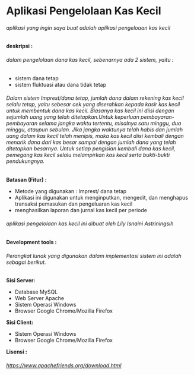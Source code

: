 # Aplikasi Pengelolaan Kas Kecil

###### aplikasi yang ingin saya buat adalah aplikasi pengeloaan kas kecil

**deskripsi :**
###### dalam pengelolaan dana kas kecil, sebenarnya ada 2 sistem, yaitu :
* sistem dana tetap 
* sistem fluktuasi atau dana tidak tetap

###### Dalam sistem Imprest/dana tetap, jumlah dana dalam rekening kas kecil selalu tetap, yaitu sebesar cek yang diserahkan kepada kasir kas kecil untuk membentuk dana kas kecil. Biasanya kas kecil ini diisi dengan sejumlah uang yang telah ditetapkan.Untuk keperluan pembayaran-pembayaran selama jangka waktu tertentu, misalnya satu minggu, dua minggu, ataupun sebulan. Jika jangka waktunya telah habis dan jumlah uang dalam kas kecil telah menipis, maka kas kecil diisi kembali dengan menarik dana dari kas besar sampai dengan jumlah dana yang telah ditetapkan besarnya. Untuk setiap pengisian kembali dana kas kecil, pemegang kas kecil selalu melampirkan kas kecil serta bukti-bukti pendukungnya.

**Batasan (Fitur) :**
* Metode yang digunakan : Imprest/ dana tetap 
* Aplikasi ini digunakan untuk menginputkan, mengedit, dan menghapus transaksi pemasukan dan pengeluaran kas kecil
* menghasilkan laporan dan jurnal kas kecil per periode

###### aplikasi pengelolaan kas kecil ini dibuat oleh Lily Isnaini Astriningsih

**Development tools :**

###### Perangkat lunak yang digunakan dalam implementasi sistem ini adalah sebagai berikut.
 **Sisi Server:**
- Database MySQL 
- Web Server Apache 
- Sistem Operasi Windows 
- Browser Google Chrome/Mozilla Firefox 

**Sisi Client:** 
- Sistem Operasi Windows 
- Browser Google Chrome/Mozilla Firefox

**Lisensi :**
###### https://www.apachefriends.org/download.html

